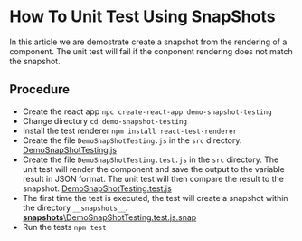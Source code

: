 # How To Unit Test Using SnapShots

In this article we are demostrate create a snapshot from the rendering of a component. The unit test will fail if the conponent rendering does not match the snapshot.

## Procedure

- Create the react app `npc create-react-app demo-snapshot-testing`
- Change directory `cd demo-snapshot-testing`
- Install the test renderer `npm install react-test-renderer`
- Create the file `DemoSnapShotTesting.js` in the `src` directory.
[DemoSnapShotTesting.js](DemoSnapShotTesting.js)
- Create the file `DemoSnapShotTesting.test.js` in the `src` directory. The unit test will render the component and save the output to the variable result in JSON format. The unit test will then compare the result to the snapshot.
[DemoSnapShotTesting.test.js](DemoSnapShotTesting.test.js)
- The first time the test is executed, the test will create a snapshot within the directory `__snapshots__`.
[__snapshots__\DemoSnapShotTesting.test.js.snap](__snapshots__\DemoSnapShotTesting.test.js.snap)
- Run the tests `npm test`
